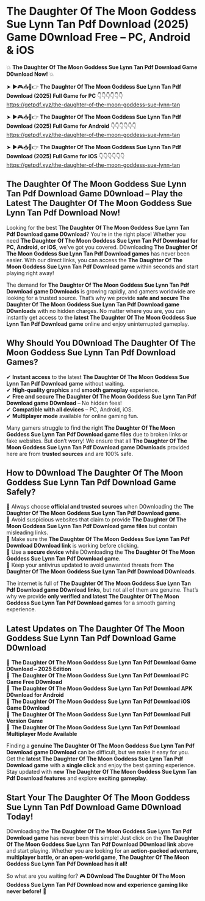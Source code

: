 # The Daughter Of The Moon Goddess Sue Lynn Tan Pdf Download (2025) Game D0wnload Free – PC, Android & iOS

💥 **The Daughter Of The Moon Goddess Sue Lynn Tan Pdf Download Game D0wnload Now!** 💥  

➤ ►🎮📥📱👉 **The Daughter Of The Moon Goddess Sue Lynn Tan Pdf Download (2025) Full Game for PC** 👇👇👇👇👇👇  
https://getpdf.xyz/the-daughter-of-the-moon-goddess-sue-lynn-tan  

➤ ►🎮📥📱👉 **The Daughter Of The Moon Goddess Sue Lynn Tan Pdf Download (2025) Full Game for Android** 👇👇👇👇👇👇  
https://getpdf.xyz/the-daughter-of-the-moon-goddess-sue-lynn-tan  

➤ ►🎮📥📱👉 **The Daughter Of The Moon Goddess Sue Lynn Tan Pdf Download (2025) Full Game for iOS** 👇👇👇👇👇👇  
https://getpdf.xyz/the-daughter-of-the-moon-goddess-sue-lynn-tan  

## The Daughter Of The Moon Goddess Sue Lynn Tan Pdf Download Game D0wnload – Play the Latest The Daughter Of The Moon Goddess Sue Lynn Tan Pdf Download Now!

Looking for the best **The Daughter Of The Moon Goddess Sue Lynn Tan Pdf Download game D0wnload**? You’re in the right place! Whether you need **The Daughter Of The Moon Goddess Sue Lynn Tan Pdf Download for PC, Android, or iOS**, we’ve got you covered. D0wnloading **The Daughter Of The Moon Goddess Sue Lynn Tan Pdf Download games** has never been easier. With our direct links, you can access the **The Daughter Of The Moon Goddess Sue Lynn Tan Pdf Download game** within seconds and start playing right away!  

The demand for **The Daughter Of The Moon Goddess Sue Lynn Tan Pdf Download game D0wnloads** is growing rapidly, and gamers worldwide are looking for a trusted source. That’s why we provide **safe and secure The Daughter Of The Moon Goddess Sue Lynn Tan Pdf Download game D0wnloads** with no hidden charges. No matter where you are, you can instantly get access to the **latest The Daughter Of The Moon Goddess Sue Lynn Tan Pdf Download game** online and enjoy uninterrupted gameplay.  

## **Why Should You D0wnload The Daughter Of The Moon Goddess Sue Lynn Tan Pdf Download Games?**  

✔ **Instant access** to the latest **The Daughter Of The Moon Goddess Sue Lynn Tan Pdf Download game** without waiting.  
✔ **High-quality graphics** and **smooth gameplay** experience.  
✔ **Free and secure The Daughter Of The Moon Goddess Sue Lynn Tan Pdf Download game D0wnload** – No hidden fees!  
✔ **Compatible with all devices** – PC, Android, iOS.  
✔ **Multiplayer mode** available for online gaming fun.  

Many gamers struggle to find the right **The Daughter Of The Moon Goddess Sue Lynn Tan Pdf Download game files** due to broken links or fake websites. But don’t worry! We ensure that all **The Daughter Of The Moon Goddess Sue Lynn Tan Pdf Download game D0wnloads** provided here are from **trusted sources** and are 100% safe.  

## **How to D0wnload The Daughter Of The Moon Goddess Sue Lynn Tan Pdf Download Game Safely?**  

📌 Always choose **official and trusted sources** when D0wnloading the **The Daughter Of The Moon Goddess Sue Lynn Tan Pdf Download game**.  
📌 Avoid suspicious websites that claim to provide **The Daughter Of The Moon Goddess Sue Lynn Tan Pdf Download game files** but contain misleading links.  
📌 Make sure the **The Daughter Of The Moon Goddess Sue Lynn Tan Pdf Download D0wnload link** is working before clicking.  
📌 Use a **secure device** while D0wnloading the **The Daughter Of The Moon Goddess Sue Lynn Tan Pdf Download game**.  
📌 Keep your antivirus updated to avoid unwanted threats from **The Daughter Of The Moon Goddess Sue Lynn Tan Pdf Download D0wnloads**.  

The internet is full of **The Daughter Of The Moon Goddess Sue Lynn Tan Pdf Download game D0wnload links**, but not all of them are genuine. That’s why we provide **only verified and latest The Daughter Of The Moon Goddess Sue Lynn Tan Pdf Download games** for a smooth gaming experience.  

## **Latest Updates on The Daughter Of The Moon Goddess Sue Lynn Tan Pdf Download Game D0wnload**  

🔹 **The Daughter Of The Moon Goddess Sue Lynn Tan Pdf Download Game D0wnload – 2025 Edition**  
🔹 **The Daughter Of The Moon Goddess Sue Lynn Tan Pdf Download PC Game Free D0wnload**  
🔹 **The Daughter Of The Moon Goddess Sue Lynn Tan Pdf Download APK D0wnload for Android**  
🔹 **The Daughter Of The Moon Goddess Sue Lynn Tan Pdf Download iOS Game D0wnload**  
🔹 **The Daughter Of The Moon Goddess Sue Lynn Tan Pdf Download Full Version Game**  
🔹 **The Daughter Of The Moon Goddess Sue Lynn Tan Pdf Download Multiplayer Mode Available**  

Finding a **genuine The Daughter Of The Moon Goddess Sue Lynn Tan Pdf Download game D0wnload** can be difficult, but we make it easy for you. Get the **latest The Daughter Of The Moon Goddess Sue Lynn Tan Pdf Download game** with a **single click** and enjoy the best gaming experience. Stay updated with **new The Daughter Of The Moon Goddess Sue Lynn Tan Pdf Download features** and explore **exciting gameplay**.  

## **Start Your The Daughter Of The Moon Goddess Sue Lynn Tan Pdf Download Game D0wnload Today!**  

D0wnloading the **The Daughter Of The Moon Goddess Sue Lynn Tan Pdf Download game** has never been this simple! Just click on the **The Daughter Of The Moon Goddess Sue Lynn Tan Pdf Download D0wnload link** above and start playing. Whether you are looking for an **action-packed adventure, multiplayer battle, or an open-world game**, **The Daughter Of The Moon Goddess Sue Lynn Tan Pdf Download has it all!**  

So what are you waiting for? 🎮 **D0wnload The Daughter Of The Moon Goddess Sue Lynn Tan Pdf Download now and experience gaming like never before!** 🚀  